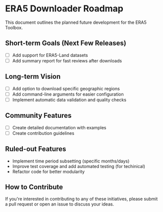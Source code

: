 # ERA5 Downloader Roadmap

This document outlines the planned future development for the ERA5 Toolbox.

## Short-term Goals (Next Few Releases)

- [ ] Add support for ERA5-Land datasets
- [ ] Add summary report for fast reviews after downloads

## Long-term Vision

- [ ] Add option to download specific geographic regions
- [ ] Add command-line arguments for easier configuration
- [ ] Implement automatic data validation and quality checks

## Community Features

- [ ] Create detailed documentation with examples
- [ ] Create contribution guidelines

## Ruled-out Features

- Implement time period subsetting (specific months/days)
- Improve test coverage and add automated testing (for techinical)
- Refactor code for better modularity

## How to Contribute

If you're interested in contributing to any of these initiatives, please submit a pull request or open an issue to discuss your ideas.
